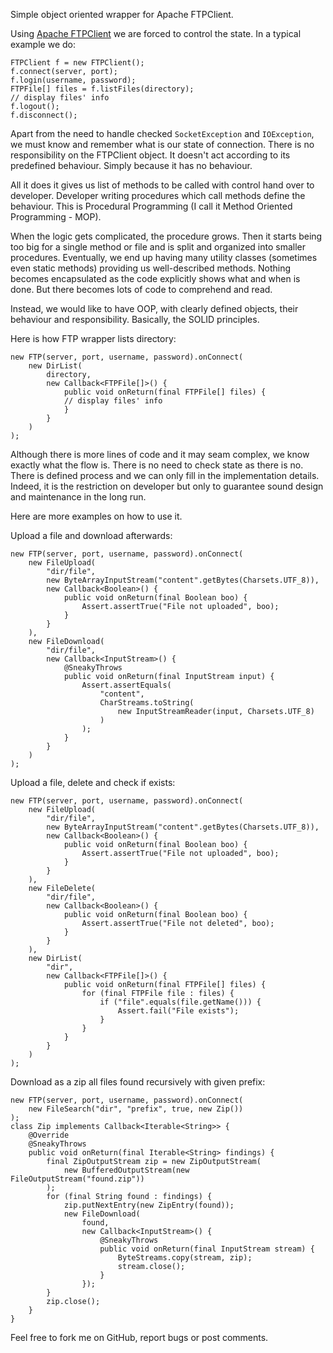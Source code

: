 Simple object oriented wrapper for Apache FTPClient.

Using [Apache FTPClient](https://commons.apache.org/proper/commons-net/apidocs/org/apache/commons/net/ftp/FTPClient.html)
we are forced to control the state. In a typical example we do:

```
FTPClient f = new FTPClient();
f.connect(server, port);
f.login(username, password);
FTPFile[] files = f.listFiles(directory);
// display files' info
f.logout();
f.disconnect();
```

Apart from the need to handle checked `SocketException` and `IOException`,
we must know and remember what is our state of connection. There is no
responsibility on the FTPClient object. It doesn't act according to its
predefined behaviour. Simply because it has no behaviour.

All it does it gives us list of methods to be called with control hand over
to developer. Developer writing procedures which call methods define
the behaviour. This is Procedural Programming (I call it Method Oriented
Programming - MOP).

When the logic gets complicated, the procedure grows. Then it starts being
too big for a single method or file and is split and organized into smaller
procedures. Eventually, we end up having many utility classes 
(sometimes even static methods) providing us well-described methods. Nothing
becomes encapsulated as the code explicitly shows what and when is done. But
there becomes lots of code to comprehend and read.

Instead, we would like to have OOP, with clearly defined objects, their
behaviour and responsibility. Basically, the SOLID principles.

Here is how FTP wrapper lists directory:

```
new FTP(server, port, username, password).onConnect(
    new DirList(
        directory,
        new Callback<FTPFile[]>() {
            public void onReturn(final FTPFile[] files) {
            // display files' info
            }
        }
    )
);
```

Although there is more lines of code and it may seam complex, we know
exactly what the flow is. There is no need to check state as there is no. There
is defined process and we can only fill in the implementation details. Indeed,
it is the restriction on developer but only to guarantee sound design and
maintenance in the long run.

Here are more examples on how to use it.

Upload a file and download afterwards:

```
new FTP(server, port, username, password).onConnect(
    new FileUpload(
        "dir/file",
        new ByteArrayInputStream("content".getBytes(Charsets.UTF_8)),
        new Callback<Boolean>() {
            public void onReturn(final Boolean boo) {
                Assert.assertTrue("File not uploaded", boo);
            }
        }
    ),
    new FileDownload(
        "dir/file",
        new Callback<InputStream>() {
            @SneakyThrows
            public void onReturn(final InputStream input) {
                Assert.assertEquals(
                    "content",
                    CharStreams.toString(
                        new InputStreamReader(input, Charsets.UTF_8)
                    )
                );
            }
        }
    )
);
```

Upload a file, delete and check if exists:

```
new FTP(server, port, username, password).onConnect(
    new FileUpload(
        "dir/file",
        new ByteArrayInputStream("content".getBytes(Charsets.UTF_8)),
        new Callback<Boolean>() {
            public void onReturn(final Boolean boo) {
                Assert.assertTrue("File not uploaded", boo);
            }
        }
    ),
    new FileDelete(
        "dir/file",
        new Callback<Boolean>() {
            public void onReturn(final Boolean boo) {
                Assert.assertTrue("File not deleted", boo);
            }
        }
    ),
    new DirList(
        "dir",
        new Callback<FTPFile[]>() {
            public void onReturn(final FTPFile[] files) {
                for (final FTPFile file : files) {
                    if ("file".equals(file.getName())) {
                        Assert.fail("File exists");
                    }
                }
            }
        }
    )
);
```

Download as a zip all files found recursively with given prefix:

```
new FTP(server, port, username, password).onConnect(
    new FileSearch("dir", "prefix", true, new Zip())
);
class Zip implements Callback<Iterable<String>> {
    @Override
    @SneakyThrows
    public void onReturn(final Iterable<String> findings) {
        final ZipOutputStream zip = new ZipOutputStream(
            new BufferedOutputStream(new FileOutputStream("found.zip"))
        );
        for (final String found : findings) {
            zip.putNextEntry(new ZipEntry(found));
            new FileDownload(
                found,
                new Callback<InputStream>() {
                    @SneakyThrows
                    public void onReturn(final InputStream stream) {
                        ByteStreams.copy(stream, zip);
                        stream.close();
                    }
                });
        }
        zip.close();
    }
}
```


Feel free to fork me on GitHub, report bugs or post comments.